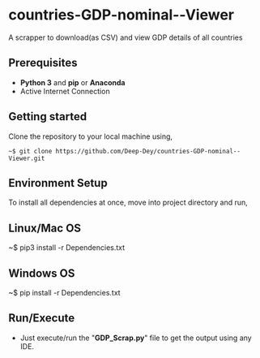 # countries-GDP-nominal--Viewer
A scrapper to download(as CSV) and view GDP details of all countries

## Prerequisites

* **Python 3** and **pip** or **Anaconda**
* Active Internet Connection

## Getting started

Clone the repository to your local machine using,
 
```
~$ git clone https://github.com/Deep-Dey/countries-GDP-nominal--Viewer.git
```
## Environment Setup
To install all dependencies at once, move into project directory and run,
## Linux/Mac OS
~$ pip3 install -r Dependencies.txt
## Windows OS
~$ pip install -r Dependencies.txt
## Run/Execute
* Just execute/run the "**GDP_Scrap.py**" file to get the output using any IDE.

